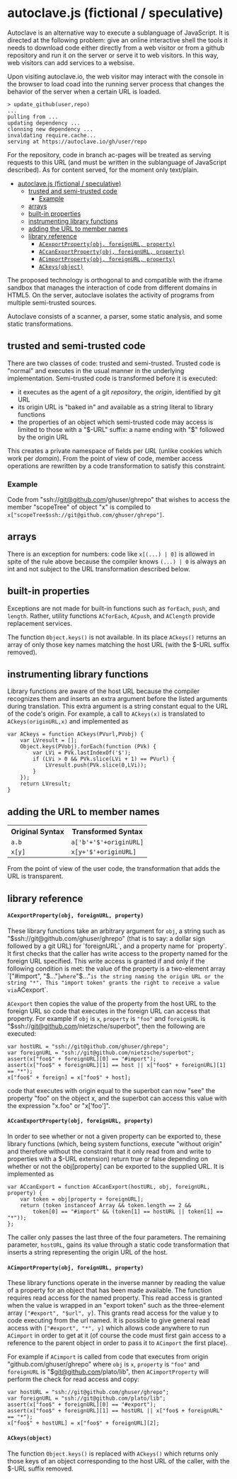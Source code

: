 # autoclave.js (fictional / speculative)

Autoclave is an alternative way to execute a sublanguage of JavaScript. It is
directed at the following problem: give an online interactive shell the tools it
needs to download code either directly from a web visitor or from a github
repository and run it on the server or serve it to web visitors. In this way, web
visitors can add services to a websise.

Upon visiting autoclave.io, the web visitor may interact with the console in the
browser to load coad into the running server process that changes the behavior
of the server when a certain URL is loaded.

    > update_github(user,repo)
    ...
    pulling from ...
    updating dependency ...
    clonning new dependency ...
    invaldating require.cache...
    serving at https://autoclave.io/gh/user/repo

For the repository, code in branch ac-pages will be treated as serving requests to
this URL (and must be written in the sublanguage of JavaScript described). As for
content served, for the moment only text/plain.

- [autoclave.js (fictional / speculative)](#autoclavejs-fictional--speculative)
  - [trusted and semi-trusted code](#trusted-and-semi-trusted-code)
    - [Example](#example)
  - [arrays](#arrays)
  - [built-in properties](#built-in-properties)
  - [instrumenting library functions](#instrumenting-library-functions)
  - [adding the URL to member names](#adding-the-url-to-member-names)
  - [library reference](#library-reference)
      - [`ACexportProperty(obj, foreignURL, property)`](#acexportpropertyobj-foreignurl-property)
      - [`ACcanExportProperty(obj, foreignURL, property)`](#accanexportpropertyobj-foreignurl-property)
      - [`ACimportProperty(obj, foreignURL, property)`](#acimportpropertyobj-foreignurl-property)
      - [`ACkeys(object)`](#ackeysobject)

The proposed technology is orthogonal to and compatible with the iframe sandbox
that manages the interaction of code from different domains in HTML5. On the
server, autoclave isolates the activity of programs from multiple semi-trusted
sources.

Autoclave consists of a scanner, a parser, some static analysis, and some static
transformations.

## trusted and semi-trusted code

There are two classes of code: trusted and semi-trusted. Trusted code is "normal"
and executes in the usual manner in the underlying implementation. Semi-trusted
code is transformed before it is executed:
 - it executes as the agent of a git *repository*, the *origin*, identified by git
   URL
 - its origin URL is "baked in" and available as a string literal to library
   functions
 - the properties of an object which semi-trusted code may access is limited to
   those with a "$-URL" suffix: a name ending with "$" followed by the origin URL

This creates a private namespace of fields per *URL* (unlike cookies which work
per *domain*). From the point of view of code, member access operations are
rewritten by a code transformation to satisfy this constraint.

### Example

Code from "ssh://git@github.com/ghuser/ghrepo" that wishes to access the member
"scopeTree" of object "x" is compiled to
`x["scopeTree$ssh://git@github.com/ghuser/ghrepo"]`.

## arrays

There is an exception for numbers: code like `x[(...) | 0]` is allowed in spite of
the rule above because the compiler knows `(...) | 0` is always an int and not
subject to the URL transformation described below.

## built-in properties

Exceptions are not made for built-in functions such as `forEach`, `push`, and
`length`. Rather, utility functions `ACforEach`, `ACpush`, and `AClength` provide
replacement services.

The function `Object.keys()` is not available. In its place `ACkeys()` returns an
array of only those key names matching the host URL (with the $-URL suffix
removed).

## instrumenting library functions

Library functions are aware of the host URL because the compiler recognizes them
and inserts an extra argument before the listed arguments during translation. This
extra argument is a string constant equal to the URL of the code's origin. For
example, a call to `ACkeys(x)` is translated to `ACkeys(originURL,x)` and
implemented as

    var ACkeys = function ACkeys(PVurl,PVobj) {
        var LVresult = [];
        Object.keys(PVobj).forEach(function (PVk) {
            var LVi = PVk.lastIndexOf('$');
            if (LVi > 0 && PVk.slice(LVi + 1) == PVurl) {
                LVresult.push(PVk.slice(0,LVi));
            }
        });
        return LVresult;
    }

## adding the URL to member names

<table>
    <tr>
        <th>Original Syntax</th><th>Transformed Syntax</th>
    </tr>
    <tr>
        <td><code>a.b</code></td><td><code>a['b'+'$'+originURL]</code></td>
    </tr>
    <tr>
        <td><code>x[y]</code></td><td><code>x[y+'$'+originURL]</code></td>
    </tr>
</table>

From the point of view of the user code, the transformation that adds the URL is
transparent.

## library reference

#### `ACexportProperty(obj, foreignURL, property)`

These library functions take an arbitrary argument for `obj`, a string such as
"$ssh://git@github.com/ghuser/ghrepo" (that is to say: a dollar sign followed by a
git URL) for `foreignURL`, and a property name for `property`. It first checks
that the caller has write access to the property named for the foreign URL
specified. This write access is granted if and only if the following condition is
met: the value of the property is a two-element array `["#import", "$..."]` where
`"$..."` is the string naming the origin URL or the string "*". This "import
token" grants the right to receive a value via `ACexport`.

`ACexport` then copies the value of the property from the host URL to the foreign
URL so code that executes in the foreign URL can access that property. For example
if `obj` is `x`, `property` is `"foo"` and `foreignURL` is
"$ssh://git@github.com/nietzsche/superbot", then the following are executed:

    var hostURL = "ssh://git@github.com/ghuser/ghrepo";
    var foreignURL = "ssh://git@github.com/nietzsche/superbot";
    assert(x["foo$" + foreignURL][0] == "#import");
    assert(x["foo$" + foreignURL][1] == host || x["foo$" + foreignURL][1] == "*");
    x["foo$" + foreign] = x["foo$" + host];

code that executes with origin equal to the superbot can now "see" the property
"foo" on the object x, and the superbot can access this value with the expression
"x.foo" or "x['foo']".

#### `ACcanExportProperty(obj, foreignURL, property)`

In order to see whether or not a given property can be exported to, these library
functions (which, being system functions, execute "without origin" and therefore
without the constraint that it only read from and write to properties with a
$-URL extension) return true or false depending on whether or not the
obj[property] can be exported to the supplied URL. It is implemented as

    var ACcanExport = function ACcanExport(hostURL, obj, foreignURL, property) {
        var token = obj[property + foreignURL];
        return (token instanceof Array && token.length == 2 &&
            token[0] == "#import" && (token[1] == hostURL || token[1] == "*"));
    };

The caller only passes the last three of the four parameters. The remaining
parameter, `hostURL`, gains its value through a static code transformation that
inserts a string representing the origin URL of the host.

#### `ACimportProperty(obj, foreignURL, property)`

These library functions operate in the inverse manner by reading the value of a
property for an object that has been made available. The function requires read
access for the named property. This read access is granted when the value is
wrapped in an "export token" such as the three-element array `["#export",
"$url", y]`. This grants read access for the value y to code executing from the
url named. It is possible to give general read access with `["#export", "*",
y]` which allows code anywhere to run `ACimport` in order to get at it (of course
the code must first gain access to a reference to the parent object in order to
pass it to `ACimport` the first place).

For example if `ACimport` is called from code that executes from origin
"github.com/ghuser/ghrepo" where `obj` is `x`, `property` is `"foo"`
and `foreignURL` is "$git@github.com/plato/lib", then `ACimportProperty` will
perform the check for read access and copy:

    var hostURL = "ssh://git@github.com/ghuser/ghrepo";
    var foreignURL = "ssh://git@github.com/plato/lib";
    assert(x["foo$" + foreignURL][0] == "#export");
    assert(x["foo$" + foreignURL][1] == hostURL || x["foo$ + foreignURL" == "*");
    x["foo$" + hostURL] = x["foo$" + foreignURL][2];

#### `ACkeys(object)`
The function `Object.keys()` is replaced with `ACkeys()` which returns only
those keys of an object corresponding to the host URL of the caller, with the
$-URL suffix removed.
